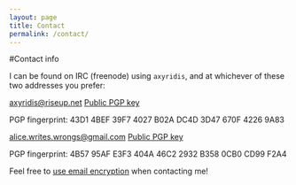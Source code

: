 ```yaml
---
layout: page
title: Contact
permalink: /contact/
---
```


#Contact info

I can be found on IRC (freenode) using ``axyridis``, and at whichever of
these two addresses you prefer:

<axyridis@riseup.net> [Public PGP key](https://pgp.mit.edu/pks/lookup?op=get&search=0x3D47670F42269A83)

PGP fingerprint: 43D1 4BEF 39F7 4027 B02A DC4D 3D47 670F 4226 9A83

<alice.writes.wrongs@gmail.com> [Public PGP key](https://pgp.mit.edu/pks/lookup?op=get&search=0xB3580CB0CD99F2A4)

PGP fingerprint: 4B57 95AF E3F3 404A 46C2 2932 B358 0CB0 CD99 F2A4

Feel free to [use email encryption](https://emailselfdefense.fsf.org/en/) when contacting
me!
